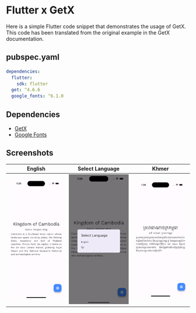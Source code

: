 # Flutter x GetX

Here is a simple Flutter code snippet that demonstrates the usage of GetX. This code has been translated from the original example in the GetX documentation.
## pubspec.yaml
```yaml
dependencies:
  flutter:
    sdk: flutter
  get: ^4.6.6
  google_fonts: ^6.1.0
```
## Dependencies
- [GetX](https://pub.dev/packages/get)
- [Google Fonts](https://pub.dev/packages/google_fonts)

## Screenshots
|                English                |            Select Language            |                 Khmer                 |
|:-------------------------------------:|:-------------------------------------:|:-------------------------------------:|
| ![image info](assets/I10n/image1.png) | ![image info](assets/I10n/image2.png) | ![image info](assets/I10n/image3.png) |
